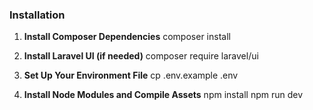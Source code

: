 ### Installation


1. **Install Composer Dependencies**
composer install

2. **Install Laravel UI (if needed)**
composer require laravel/ui

3. **Set Up Your Environment File**
cp .env.example .env


4. **Install Node Modules and Compile Assets**
npm install
npm run dev
